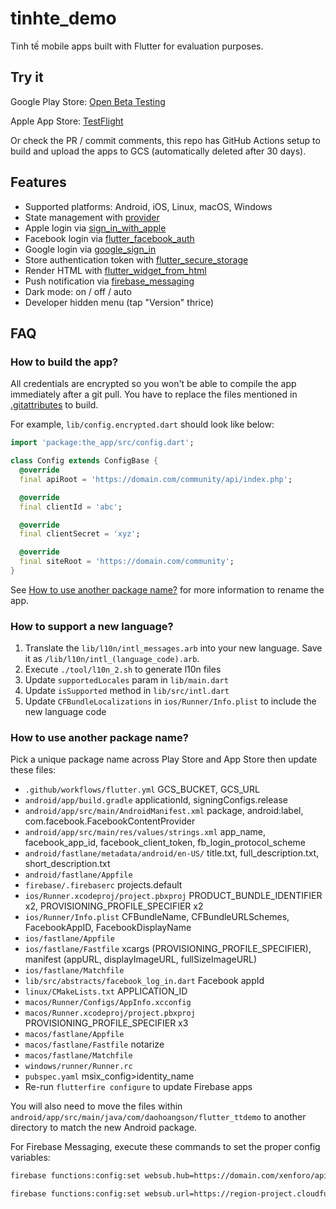 # tinhte_demo

Tinh tế mobile apps built with Flutter for evaluation purposes.

## Try it

Google Play Store: [Open Beta Testing](https://play.google.com/apps/testing/com.daohoangson.flutter_ttdemo)

Apple App Store: [TestFlight](https://testflight.apple.com/join/4lGGYeSU)

Or check the PR / commit comments, this repo has GitHub Actions setup to build and
upload the apps to GCS (automatically deleted after 30 days).

## Features

- Supported platforms: Android, iOS, Linux, macOS, Windows
- State management with [provider](https://pub.dev/packages/provider)
- Apple login via [sign_in_with_apple](https://pub.dev/packages/sign_in_with_apple)
- Facebook login via [flutter_facebook_auth](https://pub.dev/packages/flutter_facebook_auth)
- Google login via [google_sign_in](https://pub.dev/packages/google_sign_in)
- Store authentication token with [flutter_secure_storage](https://pub.dev/packages/flutter_secure_storage)
- Render HTML with [flutter_widget_from_html](https://pub.dev/packages/flutter_widget_from_html)
- Push notification via [firebase_messaging](https://pub.dev/packages/firebase_messaging)
- Dark mode: on / off / auto
- Developer hidden menu (tap "Version" thrice)

## FAQ

### How to build the app?

All credentials are encrypted so you won't be able to compile the app immediately after a git pull.
You have to replace the files mentioned in [.gitattributes](https://github.com/daohoangson/flutter-tinhte_demo/blob/master/.gitattributes) to build.

For example, `lib/config.encrypted.dart` should look like below:

```dart
import 'package:the_app/src/config.dart';

class Config extends ConfigBase {
  @override
  final apiRoot = 'https://domain.com/community/api/index.php';

  @override
  final clientId = 'abc';

  @override
  final clientSecret = 'xyz';

  @override
  final siteRoot = 'https://domain.com/community';
}
```

See [How to use another package name?](#how-to-use-another-package-name) for more information to rename the app.

### How to support a new language?

1. Translate the `lib/l10n/intl_messages.arb` into your new language. Save it as `/lib/l10n/intl_(language_code).arb`.
1. Execute `./tool/l10n_2.sh` to generate l10n files
1. Update `supportedLocales` param in `lib/main.dart`
1. Update `isSupported` method in `lib/src/intl.dart`
1. Update `CFBundleLocalizations` in `ios/Runner/Info.plist` to include the new language code

### How to use another package name?

Pick a unique package name across Play Store and App Store then update these files:

- `.github/workflows/flutter.yml` GCS_BUCKET, GCS_URL
- `android/app/build.gradle` applicationId, signingConfigs.release
- `android/app/src/main/AndroidManifest.xml` package, android:label, com.facebook.FacebookContentProvider
- `android/app/src/main/res/values/strings.xml` app_name, facebook_app_id, facebook_client_token, fb_login_protocol_scheme
- `android/fastlane/metadata/android/en-US/` title.txt, full_description.txt, short_description.txt
- `android/fastlane/Appfile`
- `firebase/.firebaserc` projects.default
- `ios/Runner.xcodeproj/project.pbxproj` PRODUCT_BUNDLE_IDENTIFIER x2, PROVISIONING_PROFILE_SPECIFIER x2
- `ios/Runner/Info.plist` CFBundleName, CFBundleURLSchemes, FacebookAppID, FacebookDisplayName
- `ios/fastlane/Appfile`
- `ios/fastlane/Fastfile` xcargs (PROVISIONING_PROFILE_SPECIFIER), manifest (appURL, displayImageURL, fullSizeImageURL)
- `ios/fastlane/Matchfile`
- `lib/src/abstracts/facebook_log_in.dart` Facebook appId
- `linux/CMakeLists.txt` APPLICATION_ID
- `macos/Runner/Configs/AppInfo.xcconfig`
- `macos/Runner.xcodeproj/project.pbxproj` PROVISIONING_PROFILE_SPECIFIER x3
- `macos/fastlane/Appfile`
- `macos/fastlane/Fastfile` notarize
- `macos/fastlane/Matchfile`
- `windows/runner/Runner.rc`
- `pubspec.yaml` msix_config>identity_name
- Re-run `flutterfire configure` to update Firebase apps

You will also need to move the files within `android/app/src/main/java/com/daohoangson/flutter_ttdemo` to another directory to match the new Android package.

For Firebase Messaging, execute these commands to set the proper config variables:

```bash
firebase functions:config:set websub.hub=https://domain.com/xenforo/api/index.php\?subscriptions

firebase functions:config:set websub.url=https://region-project.cloudfunctions.net/websub
```

